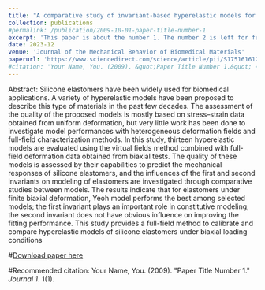 ```yaml
---
title: "A comparative study of invariant-based hyperelastic models for silicone elastomers under biaxial deformation with the virtual fields method"
collection: publications
#permalink: /publication/2009-10-01-paper-title-number-1
excerpt: 'This paper is about the number 1. The number 2 is left for future work.'
date: 2023-12
venue: 'Journal of the Mechanical Behavior of Biomedical Materials'
paperurl: 'https://www.sciencedirect.com/science/article/pii/S1751616122004271'
#citation: 'Your Name, You. (2009). &quot;Paper Title Number 1.&quot; <i>Journal 1</i>. 1(1).'
---
```

Abstract:
Silicone elastomers have been widely used for biomedical applications. A variety of hyperelastic models have
been proposed to describe this type of materials in the past few decades. The assessment of the quality of
the proposed models is mostly based on stress–strain data obtained from uniform deformation, but very little
work has been done to investigate model performances with heterogeneous deformation fields and full-field
characterization methods. In this study, thirteen hyperelastic models are evaluated using the virtual fields
method combined with full-field deformation data obtained from biaxial tests. The quality of these models is
assessed by their capabilities to predict the mechanical responses of silicone elastomers, and the influences of
the first and second invariants on modeling of elastomers are investigated through comparative studies between
models. The results indicate that for elastomers under finite biaxial deformation, Yeoh model performs the
best among selected models; the first invariant plays an important role in constitutive modeling; the second
invariant does not have obvious influence on improving the fitting performance. This study provides a full-field
method to calibrate and compare hyperelastic models of silicone elastomers under biaxial loading conditions

#[Download paper here](http://academicpages.github.io/files/paper1.pdf)

#Recommended citation: Your Name, You. (2009). "Paper Title Number 1." <i>Journal 1</i>. 1(1).
